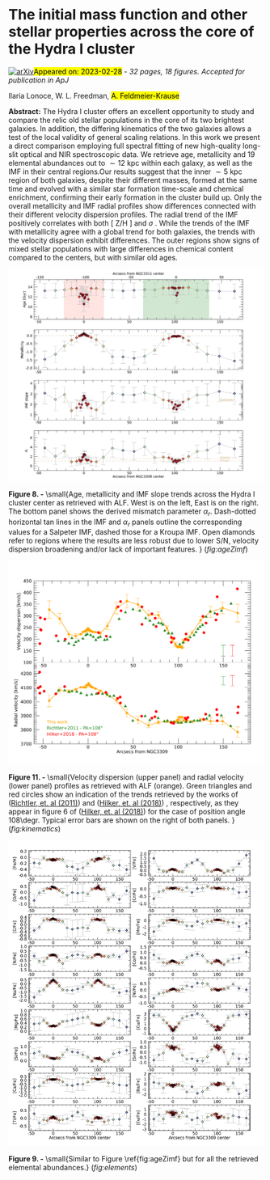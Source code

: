 <div class="macros" style="visibility:hidden;">
$\newcommand{\ensuremath}{}$
$\newcommand{\xspace}{}$
$\newcommand{\object}[1]{\texttt{#1}}$
$\newcommand{\farcs}{{.}''}$
$\newcommand{\farcm}{{.}'}$
$\newcommand{\arcsec}{''}$
$\newcommand{\arcmin}{'}$
$\newcommand{\ion}[2]{#1#2}$
$\newcommand{\textsc}[1]{\textrm{#1}}$
$\newcommand{\hl}[1]{\textrm{#1}}$
$\newcommand$
$\newcommand$
$\newcommand{\afk}[1]{\textcolor{purple}{\uline{#1}}}$
$\newcommand{\afks}[1]{\textcolor{purple}{\sout{#1}}}$
$\newcommand{\il}[1]{\textcolor{cyan}{\uline{#1}}}$
$\newcommand{\ils}[1]{\textcolor{cyan}{\sout{#1}}}$
$\newcommand{\wf}[1]{\textcolor{blue}{\uline{#1}}}$
$\newcommand{\wfs}[1]{\textcolor{blue}{\sout{#1}}}$</div>

<div class="macros" style="visibility:hidden;">
$\newcommand{\ensuremath}{}$
$\newcommand{\xspace}{}$
$\newcommand{\object}[1]{\texttt{#1}}$
$\newcommand{\farcs}{{.}''}$
$\newcommand{\farcm}{{.}'}$
$\newcommand{\arcsec}{''}$
$\newcommand{\arcmin}{'}$
$\newcommand{\ion}[2]{#1#2}$
$\newcommand{\textsc}[1]{\textrm{#1}}$
$\newcommand{\hl}[1]{\textrm{#1}}$
$\newcommand$
$\newcommand$
$\newcommand{\afk}[1]{\textcolor{purple}{\uline{#1}}}$
$\newcommand{\afks}[1]{\textcolor{purple}{\sout{#1}}}$
$\newcommand{\il}[1]{\textcolor{cyan}{\uline{#1}}}$
$\newcommand{\ils}[1]{\textcolor{cyan}{\sout{#1}}}$
$\newcommand{\wf}[1]{\textcolor{blue}{\uline{#1}}}$
$\newcommand{\wfs}[1]{\textcolor{blue}{\sout{#1}}}$</div>



<div id="title">

# The initial mass function and other stellar properties across the core of the Hydra I cluster

</div>
<div id="comments">

[![arXiv](https://img.shields.io/badge/arXiv-2303.00044-b31b1b.svg)](https://arxiv.org/abs/2303.00044)<mark>Appeared on: 2023-02-28</mark> - _32 pages, 18 figures. Accepted for publication in ApJ_

</div>
<div id="authors">

Ilaria Lonoce, W. L. Freedman, <mark>A. Feldmeier-Krause</mark>

</div>
<div id="abstract">

**Abstract:** The Hydra I cluster offers an excellent opportunity to study and compare the relic old stellar populations in the core of its two brightest galaxies. In addition, the differing kinematics of the two galaxies allows a test of the local validity of general scaling relations. In this work we present a direct comparison employing full spectral fitting of new high-quality long-slit optical and NIR spectroscopic  data. We retrieve age, metallicity and 19 elemental abundances out to $\sim12$ kpc within each galaxy, as well as the IMF in their central regions.Our results suggest that the inner $\sim5$ kpc region of both galaxies, despite their different masses, formed at the same time and evolved with a similar star formation time-scale and chemical enrichment, confirming their early formation in the cluster build up. Only the overall metallicity and IMF radial profiles show differences connected with their different velocity dispersion profiles. The radial trend of the IMF positively correlates with both [ Z/H ] and $\sigma$ . While the trends of the IMF with metallicity agree with a global trend for both galaxies, the trends with the velocity dispersion exhibit differences. The outer regions show signs of mixed stellar populations with large differences in chemical content compared to the centers, but with similar old ages.

</div>

<div id="div_fig1">

<img src="tmp_2303.00044/./figures/ALF_ageZHimfALPHA_Hydra_FINAL.png" alt="Fig8" width="100%"/>

**Figure 8. -** \small{Age, metallicity and IMF slope trends across the Hydra I cluster center as retrieved with ALF. West is on the left, East is on the right. The bottom panel
shows the derived mismatch parameter $\alpha_r$.
Dash-dotted horizontal tan lines in the IMF and $\alpha_r$ panels outline the corresponding values for a Salpeter IMF, dashed those for a Kroupa IMF. Open diamonds refer to regions where the results are less robust due to lower S/N, velocity dispersion broadening and/or lack of important features. } (*fig:ageZimf*)

</div>
<div id="div_fig2">

<img src="tmp_2303.00044/./figures/Literature_comparison_KIN_PAPER.png" alt="Fig11" width="100%"/>

**Figure 11. -** \small{Velocity dispersion (upper panel) and radial velocity (lower panel) profiles as retrieved with ALF (orange).
Green triangles and red circles show an indication of the trends retrieved by the works of  ([Richtler, et. al (2011)](https://ui.adsabs.harvard.edu/abs/2011A&A...531A.119R))  and  ([Hilker, et. al (2018)](https://ui.adsabs.harvard.edu/abs/2018A&A...619A..70H)) , respectively, as they appear in figure $6$ of  ([Hilker, et. al (2018)](https://ui.adsabs.harvard.edu/abs/2018A&A...619A..70H))  for the case of position angle $108$\degr.  Typical error bars are shown on the right of both panels.
} (*fig:kinematics*)

</div>
<div id="div_fig3">

<img src="tmp_2303.00044/./figures/ALF_ALLelements_Hydra_moreMask_FINALproc.png" alt="Fig9" width="100%"/>

**Figure 9. -** \small{Similar to Figure \ref{fig:ageZimf} but for all the retrieved elemental abundances.} (*fig:elements*)

</div>